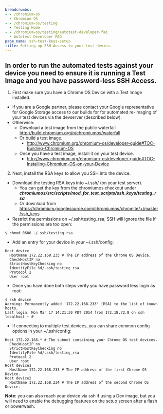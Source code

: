 ```yaml
---
breadcrumbs:
- - /chromium-os
  - Chromium OS
- - /chromium-os/testing
  - Testing Home
- - /chromium-os/testing/autotest-developer-faq
  - Autotest Developer FAQ
page_name: ssh-test-keys-setup
title: Setting up SSH Access to your test device.
---
```


## In order to run the automated tests against your device you need to ensure it is running a Test Image and you have password-less SSH Access.

1. First make sure you have a Chrome OS Device with a Test Image installed.

*   If you are a Google partner, please contact your Google
            representative for Google Storage access to our builds for for
            automated re-imaging of your test devices via the devserver
            (described below).
*   Otherwise:
    *   Download a test image from the public waterfall
                <http://build.chromium.org/p/chromiumos/waterfall>
    *   Or build a test image.
        *   <http://www.chromium.org/chromium-os/developer-guide#TOC-Building-Chromium-OS>
    *   Once you have a test image, install it on your test device.
        *   <http://www.chromium.org/chromium-os/developer-guide#TOC-Installing-Chromium-OS-on-your-Device>

2. Next, install the RSA keys to allow you SSH into the device.

*   Download the testing RSA keys into ~/.ssh/ (on your test server).
    *   You can get the key from the chromiumos checkout under
                ***chromiumos/src/scripts/mod_for_test_scripts/ssh_keys/testing_rsa***
    *   Or download from
                <https://chromium.googlesource.com/chromiumos/chromite/+/master/ssh_keys>
*   Restrict the permissions on ~/.ssh/testing_rsa; SSH will ignore the
            file if the permissions are too open:

```none
$ chmod 0600 ~/.ssh/testing_rsa
```

*   Add an entry for your device in your ~/.ssh/config:

```none
Host device
  HostName 172.22.168.233 # The IP address of the Chrome OS Device.
  CheckHostIP no
  StrictHostKeyChecking no
  IdentityFile %d/.ssh/testing_rsa
  Protocol 2
  User root
```

*   Once you have done both steps verify you have password less login as
            root:

```none
$ ssh device
Warning: Permanently added '172.22.168.233' (RSA) to the list of known hosts.
Last login: Mon Mar 17 14:21:30 PDT 2014 from 172.18.72.8 on ssh
localhost ~ # 
```

*   If connecting to multiple test devices, you can share common config
            options in your ~/.ssh/config:

```none
Host 172.22.168.* # The subnet containing your Chrome OS test devices.
  CheckHostIP no
  StrictHostKeyChecking no
  IdentityFile %d/.ssh/testing_rsa
  Protocol 2
  User root
Host device1
  HostName 172.22.168.233 # The IP address of the first Chrome OS Device.
Host device2
  HostName 172.22.168.234 # The IP address of the second Chrome OS Device.
```

**Note:** you can also reach your device via ssh if using a Dev image, but you
will need to enable the debugging features on the setup screen after a flash or
powerwash.